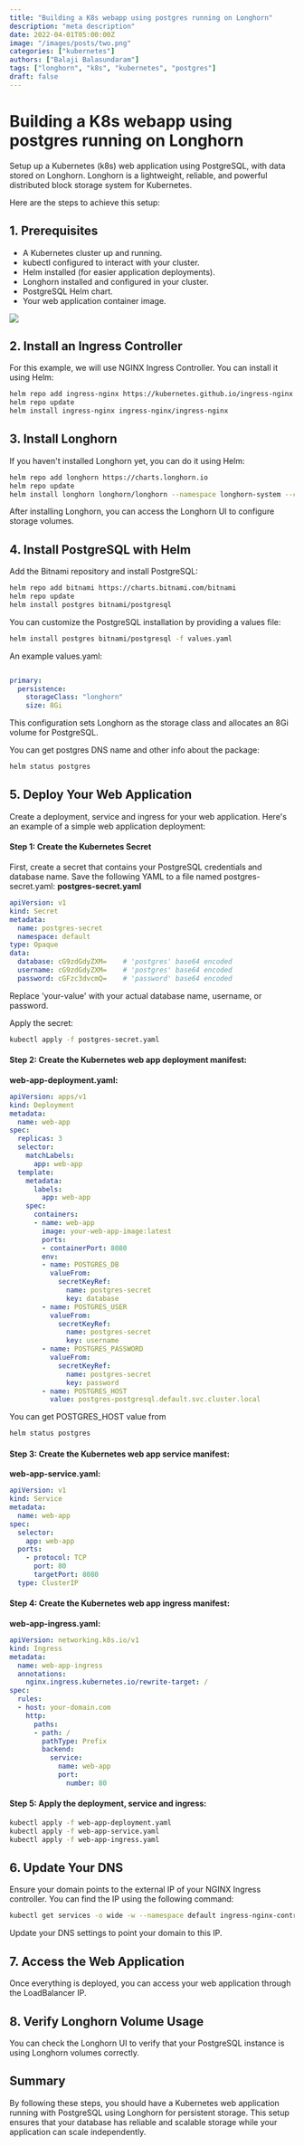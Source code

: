 ```yaml
---
title: "Building a K8s webapp using postgres running on Longhorn"
description: "meta description"
date: 2022-04-01T05:00:00Z
image: "/images/posts/two.png"
categories: ["kubernetes"]
authors: ["Balaji Balasundaram"]
tags: ["longhorn", "k8s", "kubernetes", "postgres"]
draft: false
---
```


# Building a K8s webapp using postgres running on Longhorn 

Setup up a Kubernetes (k8s) web application using PostgreSQL, with data stored on Longhorn. Longhorn is a lightweight, reliable, and powerful distributed block storage system for Kubernetes.

Here are the steps to achieve this setup:

## 1. Prerequisites
- A Kubernetes cluster up and running.
- kubectl configured to interact with your cluster.
- Helm installed (for easier application deployments).
- Longhorn installed and configured in your cluster.
- PostgreSQL Helm chart.
- Your web application container image.

![](/public/images/posts/postgres-on-longhorn.png)

## 2. Install an Ingress Controller
For this example, we will use NGINX Ingress Controller. You can install it using Helm:

```sh
helm repo add ingress-nginx https://kubernetes.github.io/ingress-nginx
helm repo update
helm install ingress-nginx ingress-nginx/ingress-nginx
```

## 3. Install Longhorn
If you haven't installed Longhorn yet, you can do it using Helm:

```sh
helm repo add longhorn https://charts.longhorn.io
helm repo update
helm install longhorn longhorn/longhorn --namespace longhorn-system --create-namespace
```
After installing Longhorn, you can access the Longhorn UI to configure storage volumes.

## 4. Install PostgreSQL with Helm
Add the Bitnami repository and install PostgreSQL:

```sh
helm repo add bitnami https://charts.bitnami.com/bitnami
helm repo update
helm install postgres bitnami/postgresql
```
You can customize the PostgreSQL installation by providing a values file:

```sh
helm install postgres bitnami/postgresql -f values.yaml
```
An example values.yaml:

```yaml

primary:
  persistence:
    storageClass: "longhorn"
    size: 8Gi
```
This configuration sets Longhorn as the storage class and allocates an 8Gi volume for PostgreSQL.

You can get postgres DNS name and other info about the package:
```sh
helm status postgres
```

## 5. Deploy Your Web Application
Create a deployment, service and ingress for your web application. Here's an example of a simple web application deployment:

#### Step 1: Create the Kubernetes Secret

First, create a secret that contains your PostgreSQL credentials and database name. Save the following YAML to a file named postgres-secret.yaml:
**postgres-secret.yaml**
```yaml
apiVersion: v1
kind: Secret
metadata:
  name: postgres-secret
  namespace: default
type: Opaque
data:
  database: cG9zdGdyZXM=    # 'postgres' base64 encoded
  username: cG9zdGdyZXM=    # 'postgres' base64 encoded
  password: cGFzc3dvcmQ=    # 'password' base64 encoded
```
Replace 'your-value' with your actual database name, username, or password.

Apply the secret:

```bash
kubectl apply -f postgres-secret.yaml
```
#### Step 2: Create the Kubernetes web app deployment manifest:

**web-app-deployment.yaml:**

```yaml
apiVersion: apps/v1
kind: Deployment
metadata:
  name: web-app
spec:
  replicas: 3
  selector:
    matchLabels:
      app: web-app
  template:
    metadata:
      labels:
        app: web-app
    spec:
      containers:
      - name: web-app
        image: your-web-app-image:latest
        ports:
        - containerPort: 8080
        env:
        - name: POSTGRES_DB
          valueFrom:
            secretKeyRef:
              name: postgres-secret
              key: database
        - name: POSTGRES_USER
          valueFrom:
            secretKeyRef:
              name: postgres-secret
              key: username
        - name: POSTGRES_PASSWORD
          valueFrom:
            secretKeyRef:
              name: postgres-secret
              key: password
        - name: POSTGRES_HOST
          value: postgres-postgresql.default.svc.cluster.local

```
You can get POSTGRES_HOST value from 
```sh
helm status postgres
```

#### Step 3: Create the Kubernetes web app service manifest:
**web-app-service.yaml:**

```yaml
apiVersion: v1
kind: Service
metadata:
  name: web-app
spec:
  selector:
    app: web-app
  ports:
    - protocol: TCP
      port: 80
      targetPort: 8080
  type: ClusterIP

```
#### Step 4: Create the Kubernetes web app ingress manifest:
**web-app-ingress.yaml:**

```yaml
apiVersion: networking.k8s.io/v1
kind: Ingress
metadata:
  name: web-app-ingress
  annotations:
    nginx.ingress.kubernetes.io/rewrite-target: /
spec:
  rules:
  - host: your-domain.com
    http:
      paths:
      - path: /
        pathType: Prefix
        backend:
          service:
            name: web-app
            port:
              number: 80
```

#### Step 5: Apply the deployment, service and ingress:

```sh
kubectl apply -f web-app-deployment.yaml
kubectl apply -f web-app-service.yaml
kubectl apply -f web-app-ingress.yaml
```

## 6. Update Your DNS
Ensure your domain points to the external IP of your NGINX Ingress controller. You can find the IP using the following command:

```sh
kubectl get services -o wide -w --namespace default ingress-nginx-controller
```
Update your DNS settings to point your domain to this IP.
## 7. Access the Web Application
Once everything is deployed, you can access your web application through the LoadBalancer IP.

## 8. Verify Longhorn Volume Usage
You can check the Longhorn UI to verify that your PostgreSQL instance is using Longhorn volumes correctly.

## Summary
By following these steps, you should have a Kubernetes web application running with PostgreSQL using Longhorn for persistent storage. This setup ensures that your database has reliable and scalable storage while your application can scale independently.